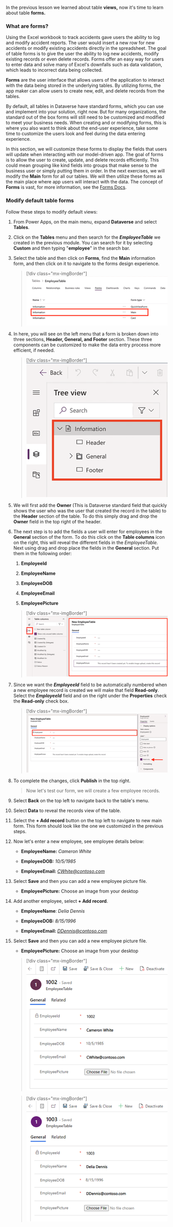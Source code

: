 In the previous lesson we learned about table **views,** now it's time to learn about table **forms.**

### What are forms?

Using the Excel workbook to track accidents gave users the ability to log and modify accident reports. The user would insert a new row for new accidents or modify existing accidents directly in the spreadsheet. The goal of table forms is to give the user the ability to log new accidents, modify existing records or even delete records. Forms offer an easy way for users to enter data and solve many of Excel's downfalls such as data validation, which leads to incorrect data being collected.

**Forms** are the user interface that allows users of the application to interact with the data being stored in the underlying tables. By utilizing forms, the app maker can allow users to create new, edit, and delete records from the tables.

By default, all tables in Dataverse have standard forms, which you can use and implement into your solution, right now. But for many organizations, the standard out of the box forms will still need to be customized and modified to meet your business needs. When creating and or modifying forms, this is where you also want to think about the end-user experience, take some time to customize the users look and feel during the data entering experience.

In this section, we will customize these forms to display the fields that users will update when interacting with our model-driven app. The goal of forms is to allow the user to create, update, and delete records efficiently. This could mean grouping like kind fields into groups that make sense to the business user or simply putting them in order. In the next exercises, we will modify the **Main** form for all our tables. We will then utilize these forms as the main place where app users will interact with the data. The concept of **Forms** is vast, for more information, see the [Forms Docs](/powerapps/maker/model-driven-apps/create-design-forms/?azure-portal=true).

### Modify default table forms

Follow these steps to modify default views:

1. From Power Apps, on the main menu, expand **Dataverse** and select **Tables**.

1. Click on the **Tables** menu and then search for the ***EmployeeTable*** we created in the previous module. You can search for it by selecting **Custom** and then typing "**employee**" in the search bar.

1. Select the table and then click on **Forms**, find the **Main** information form, and then click on it to navigate to the forms design experience.

    > [!div class="mx-imgBorder"]
    > [![Screenshot of the Forms tab with the Main Information option highlighted.](../media/10-main-information.png)](../media/10-main-information.png#lightbox)

1. In here, you will see on the left menu that a form is broken down into three sections, **Header, General, and Footer** section. These three components can be customized to make the data entry process more efficient, if needed.

    > [!div class="mx-imgBorder"]
    > [![Screenshot of the Tree view with the Information section expanded and highlihgted.](../media/11-tree-view.png)](../media/11-tree-view.png#lightbox)

1. We will first add the **Owner** (This is Dataverse standard field that quickly shows the user who was the user that created the record in the table) to the **Header** section of the table. To do this simply drag and drop the **Owner** field in the top right of the header.

1. The next step is to add the fields a user will enter for employees in the **General** section of the form. To do this click on the **Table columns** icon on the right, this will reveal the different fields in the *EmployeeTable.* Next using drag and drop place the fields in the **General** section. Put them in the following order:

    1. **EmployeeId**

    1. **EmployeeName**

    1. **EmployeeDOB**

    1. **EmployeeEmail**

    1. **EmployeePicture**

    > [!div class="mx-imgBorder"]
    > [![Screenshot of the General section of the New Employee Table.](../media/12-new-employee-table.png)](../media/12-new-employee-table.png#lightbox)

1. Since we want the ***EmployeeId*** field to be automatically numbered when a new employee record is created we will make that field **Read-only**. Select the ***EmployeeId*** field and on the right under the **Properties** check the **Read-only** check box.

    > [!div class="mx-imgBorder"]
    > [![Screenshot of the Employee ID properties with the Read-only label selected.](../media/13-read-only.png)](../media/13-read-only.png#lightbox)

1. To complete the changes, click **Publish** in the top right.

    > Now let's test our form, we will create a few employee records.

1. Select **Back** on the top left to navigate back to the table's menu.

1. Select **Data** to reveal the records view of the table.

1. Select the **+ Add record** button on the top left to navigate to new main form. This form should look like the one we customized in the previous steps.

1. Now let's enter a new employee, see employee details below:

    - **EmployeeName:** *Cameron White*

    - **EmployeeDOB:** *10/5/1985*

    - **EmployeeEmail:** [*CWhite\@contoso.com*](mailto:CWhite@contoso.com)

1. Select **Save** and then you can add a new employee picture file.

    - **EmployeePicture:** Choose an image from your desktop

1. Add another employee, select **+ Add record**.

    - **EmployeeName**: *Delia Dennis*

    - **EmployeeDOB:** *8/15/1996*

    - **EmployeeEmail:** [*DDennis\@contoso.com*](mailto:DDennis@contoso.com)

1. Select **Save** and then you can add a new employee picture file.

    - **EmployeePicture:** Choose an image from your desktop

    > [!div class="mx-imgBorder"]
    > [![Screenshot of sample General employee profile for Cameron White with Employee ID , Email and Picture File upload option.](../media/14-employee-picture.png)](../media/14-employee-picture.png#lightbox)

    > [!div class="mx-imgBorder"]
    > [![Screenshot of sample General employee profile for Delia Davis with Employee ID , Email and Picture File upload option.](../media/15-employee-image.png)](../media/15-employee-image.png#lightbox)
